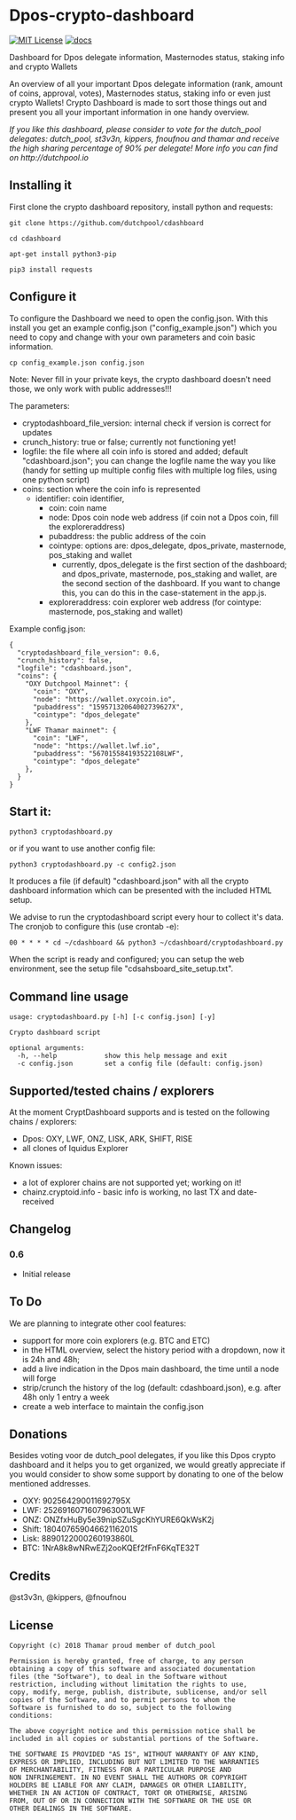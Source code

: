 # Dpos-crypto-dashboard
[![MIT License](http://img.shields.io/badge/license-MIT-blue.svg)](https://github.com/dutchpool/cdashboard/blob/master/LICENSE)
[![docs](https://img.shields.io/badge/doc-online-blue.svg)](https://github.com/dutchpool/cdashboard/wiki)


Dashboard for Dpos delegate information, Masternodes status, staking info and crypto Wallets

An overview of all your important Dpos delegate information (rank, amount of coins, approval, votes), Masternodes status, staking info or even just crypto Wallets!
Crypto Dashboard is made to sort those things out and present you all your important information in one handy overview.


_If you like this dashboard, please consider to vote for the dutch_pool delegates: dutch_pool, st3v3n, kippers, fnoufnou and thamar and receive the high sharing percentage of 90% per delegate!
More info you can find on http://dutchpool.io_


## Installing it

First clone the crypto dashboard repository, install python and requests:

```git clone https://github.com/dutchpool/cdashboard```

```cd cdashboard```

```apt-get install python3-pip```

```pip3 install requests```


## Configure it

To configure the Dashboard we need to open the config.json. With this install you get an example config.json ("config_example.json") which you need to copy and change with your own parameters and coin basic information.

```cp config_example.json config.json```

Note: Never fill in your private keys, the crypto dashboard doesn't need those, we only work with public addresses!!!

The parameters:
- cryptodashboard_file_version: internal check if version is correct for updates
- crunch_history: true or false; currently not functioning yet!
- logfile: the file where all coin info is stored and added; default "cdashboard.json"; you can change the logfile name the way you like (handy for setting up multiple config files with multiple log files, using one python script)
- coins: section where the coin info is represented
   - identifier: coin identifier,
      - coin: coin name
      - node: Dpos coin node web address (if coin not a Dpos coin, fill the exploreraddress)
      - pubaddress: the public address of the coin
      - cointype: options are: dpos_delegate, dpos_private, masternode, pos_staking and wallet
         - currently, dpos_delegate is the first section of the dashboard; and dpos_private, masternode, pos_staking and wallet, are the second section of the dashboard. If you want to change this, you can do this in the case-statement in the app.js.
      - exploreraddress: coin explorer web address (for cointype: masternode, pos_staking and wallet)



Example config.json:
```
{
  "cryptodashboard_file_version": 0.6,
  "crunch_history": false,
  "logfile": "cdashboard.json",
  "coins": {
    "OXY Dutchpool Mainnet": {
      "coin": "OXY",
      "node": "https://wallet.oxycoin.io",
      "pubaddress": "15957132064002739627X",
      "cointype": "dpos_delegate"
    },
    "LWF Thamar mainnet": {
      "coin": "LWF",
      "node": "https://wallet.lwf.io",
      "pubaddress": "567015584193522108LWF",
      "cointype": "dpos_delegate"
    },
  }
}
```



## Start it:

```python3 cryptodashboard.py```

or if you want to use another config file:

```python3 cryptodashboard.py -c config2.json```

It produces a file (if default) "cdashboard.json" with all the crypto dashboard information which can be presented with the included HTML setup.


We advise to run the cryptodashboard script every hour to collect it's data. The cronjob to configure this (use crontab -e):

`00 * * * * cd ~/cdashboard && python3 ~/cdashboard/cryptodashboard.py`

When the script is ready and configured; you can setup the web environment, see the setup file "cdsahsboard_site_setup.txt".


## Command line usage

```
usage: cryptodashboard.py [-h] [-c config.json] [-y]

Crypto dashboard script

optional arguments:
  -h, --help            show this help message and exit
  -c config.json        set a config file (default: config.json)

```


## Supported/tested chains / explorers

At the moment CryptDashboard supports and is tested on the following chains / explorers:
- Dpos:  OXY, LWF, ONZ, LISK, ARK, SHIFT, RISE
- all clones of Iquidus Explorer

Known issues:
- a lot of explorer chains are not supported yet; working on it!
- chainz.cryptoid.info - basic info is working, no last TX and date-received

## Changelog

### 0.6
- Initial release


## To Do
We are planning to integrate other cool features:
- support for more coin explorers (e.g. BTC and ETC)
- in the HTML overview, select the history period with a dropdown, now it is 24h and 48h;
- add a live indication in the Dpos main dashboard, the time until a node will forge
- strip/crunch the history of the log (default: cdashboard.json), e.g. after 48h only 1 entry a week
- create a web interface to maintain the config.json



## Donations

Besides voting voor de dutch_pool delegates, if you like this Dpos crypto dashboard and it helps you to get organized, we would greatly appreciate if you would consider to show some support by donating to one of the below mentioned addresses.

- OXY: 		902564290011692795X
- LWF: 		2526916071607963001LWF
- ONZ: 		ONZfxHuBy5e39nipSZuSgcKhYURE6QkWsK2j
- Shift: 	18040765904662116201S
- Lisk: 	8890122000260193860L
- BTC: 		1NrA8k8wNRwEZj2ooKQEf2fFnF6KqTE32T


## Credits

@st3v3n, @kippers, @fnoufnou


## License

```
Copyright (c) 2018 Thamar proud member of dutch_pool

Permission is hereby granted, free of charge, to any person
obtaining a copy of this software and associated documentation
files (the "Software"), to deal in the Software without
restriction, including without limitation the rights to use,
copy, modify, merge, publish, distribute, sublicense, and/or sell
copies of the Software, and to permit persons to whom the
Software is furnished to do so, subject to the following
conditions:

The above copyright notice and this permission notice shall be
included in all copies or substantial portions of the Software.

THE SOFTWARE IS PROVIDED "AS IS", WITHOUT WARRANTY OF ANY KIND,
EXPRESS OR IMPLIED, INCLUDING BUT NOT LIMITED TO THE WARRANTIES
OF MERCHANTABILITY, FITNESS FOR A PARTICULAR PURPOSE AND
NON INFRINGEMENT. IN NO EVENT SHALL THE AUTHORS OR COPYRIGHT
HOLDERS BE LIABLE FOR ANY CLAIM, DAMAGES OR OTHER LIABILITY,
WHETHER IN AN ACTION OF CONTRACT, TORT OR OTHERWISE, ARISING
FROM, OUT OF OR IN CONNECTION WITH THE SOFTWARE OR THE USE OR
OTHER DEALINGS IN THE SOFTWARE.
```
